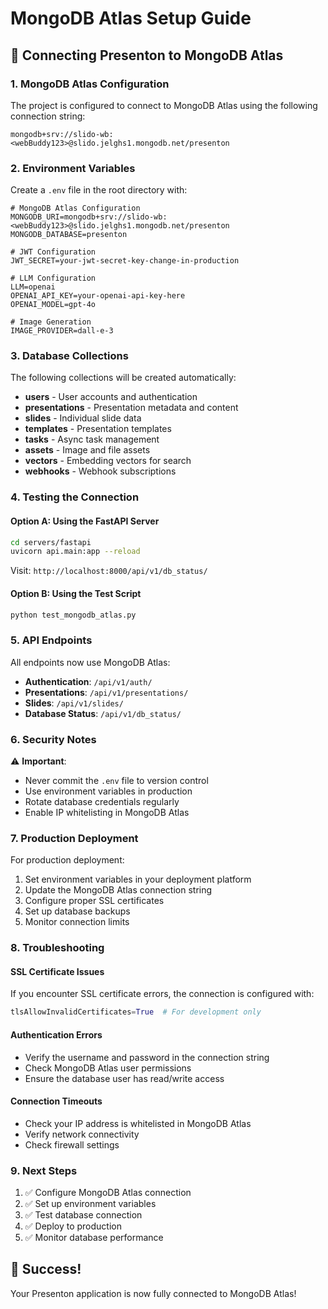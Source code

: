# MongoDB Atlas Setup Guide

## 🚀 Connecting Presenton to MongoDB Atlas

### 1. MongoDB Atlas Configuration

The project is configured to connect to MongoDB Atlas using the following connection string:

```
mongodb+srv://slido-wb:<webBuddy123>@slido.jelghs1.mongodb.net/presenton
```

### 2. Environment Variables

Create a `.env` file in the root directory with:

```env
# MongoDB Atlas Configuration
MONGODB_URI=mongodb+srv://slido-wb:<webBuddy123>@slido.jelghs1.mongodb.net/presenton
MONGODB_DATABASE=presenton

# JWT Configuration
JWT_SECRET=your-jwt-secret-key-change-in-production

# LLM Configuration
LLM=openai
OPENAI_API_KEY=your-openai-api-key-here
OPENAI_MODEL=gpt-4o

# Image Generation
IMAGE_PROVIDER=dall-e-3
```

### 3. Database Collections

The following collections will be created automatically:

- **users** - User accounts and authentication
- **presentations** - Presentation metadata and content
- **slides** - Individual slide data
- **templates** - Presentation templates
- **tasks** - Async task management
- **assets** - Image and file assets
- **vectors** - Embedding vectors for search
- **webhooks** - Webhook subscriptions

### 4. Testing the Connection

#### Option A: Using the FastAPI Server

```bash
cd servers/fastapi
uvicorn api.main:app --reload
```

Visit: `http://localhost:8000/api/v1/db_status/`

#### Option B: Using the Test Script

```bash
python test_mongodb_atlas.py
```

### 5. API Endpoints

All endpoints now use MongoDB Atlas:

- **Authentication**: `/api/v1/auth/`
- **Presentations**: `/api/v1/presentations/`
- **Slides**: `/api/v1/slides/`
- **Database Status**: `/api/v1/db_status/`

### 6. Security Notes

⚠️ **Important**: 
- Never commit the `.env` file to version control
- Use environment variables in production
- Rotate database credentials regularly
- Enable IP whitelisting in MongoDB Atlas

### 7. Production Deployment

For production deployment:

1. Set environment variables in your deployment platform
2. Update the MongoDB Atlas connection string
3. Configure proper SSL certificates
4. Set up database backups
5. Monitor connection limits

### 8. Troubleshooting

#### SSL Certificate Issues
If you encounter SSL certificate errors, the connection is configured with:
```python
tlsAllowInvalidCertificates=True  # For development only
```

#### Authentication Errors
- Verify the username and password in the connection string
- Check MongoDB Atlas user permissions
- Ensure the database user has read/write access

#### Connection Timeouts
- Check your IP address is whitelisted in MongoDB Atlas
- Verify network connectivity
- Check firewall settings

### 9. Next Steps

1. ✅ Configure MongoDB Atlas connection
2. ✅ Set up environment variables
3. ✅ Test database connection
4. ✅ Deploy to production
5. ✅ Monitor database performance

## 🎉 Success!

Your Presenton application is now fully connected to MongoDB Atlas!
